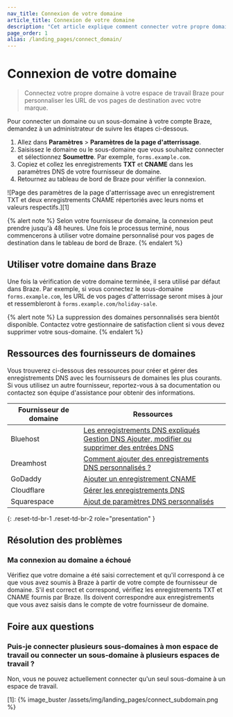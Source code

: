 ```yaml
---
nav_title: Connexion de votre domaine
article_title: Connexion de votre domaine
description: "Cet article explique comment connecter votre propre domaine personnalisé aux pages d'atterrissage de Braze."
page_order: 1
alias: /landing_pages/connect_domain/
---
```


# Connexion de votre domaine

> Connectez votre propre domaine à votre espace de travail Braze pour personnaliser les URL de vos pages de destination avec votre marque.

Pour connecter un domaine ou un sous-domaine à votre compte Braze, demandez à un administrateur de suivre les étapes ci-dessous.

1. Allez dans **Paramètres** > **Paramètres de la page d'atterrissage**.
2. Saisissez le domaine ou le sous-domaine que vous souhaitez connecter et sélectionnez **Soumettre**. Par exemple, `forms.example.com`.
3. Copiez et collez les enregistrements **TXT** et **CNAME** dans les paramètres DNS de votre fournisseur de domaine.
4. Retournez au tableau de bord de Braze pour vérifier la connexion.

![Page des paramètres de la page d'atterrissage avec un enregistrement TXT et deux enregistrements CNAME répertoriés avec leurs noms et valeurs respectifs.][1]

{% alert note %}
Selon votre fournisseur de domaine, la connexion peut prendre jusqu'à 48 heures. Une fois le processus terminé, nous commencerons à utiliser votre domaine personnalisé pour vos pages de destination dans le tableau de bord de Braze.
{% endalert %}

## Utiliser votre domaine dans Braze

Une fois la vérification de votre domaine terminée, il sera utilisé par défaut dans Braze. Par exemple, si vous connectez le sous-domaine `forms.example.com`, les URL de vos pages d'atterrissage seront mises à jour et ressembleront à `forms.example.com/holiday-sale`.

{% alert note %}
La suppression des domaines personnalisés sera bientôt disponible. Contactez votre gestionnaire de satisfaction client si vous devez supprimer votre sous-domaine.
{% endalert %}

## Ressources des fournisseurs de domaines

Vous trouverez ci-dessous des ressources pour créer et gérer des enregistrements DNS avec les fournisseurs de domaines les plus courants. Si vous utilisez un autre fournisseur, reportez-vous à sa documentation ou contactez son équipe d'assistance pour obtenir des informations.

| Fournisseur de domaine | Ressources |
| --- | --- |
| Bluehost | [Les enregistrements DNS expliqués](https://my.bluehost.com/hosting/help/508)<br> [Gestion DNS Ajouter, modifier ou supprimer des entrées DNS](https://my.bluehost.com/hosting/help/559) |
| Dreamhost | [Comment ajouter des enregistrements DNS personnalisés ?](https://help.dreamhost.com/hc/en-us/articles/360035516812) |
| GoDaddy | [Ajouter un enregistrement CNAME](https://www.godaddy.com/help/add-a-cname-record-19236?) |
| Cloudflare | [Gérer les enregistrements DNS](https://developers.cloudflare.com/dns/manage-dns-records/how-to/create-dns-records/) |
| Squarespace | [Ajout de paramètres DNS personnalisés](https://support.squarespace.com/hc/en-us/articles/360002101888-Adding-custom-DNS-records-to-your-Squarespace-managed-domain) |

{: .reset-td-br-1 .reset-td-br-2 role="presentation" }

## Résolution des problèmes 

### Ma connexion au domaine a échoué

Vérifiez que votre domaine a été saisi correctement et qu'il correspond à ce que vous avez soumis à Braze à partir de votre compte de fournisseur de domaine. S'il est correct et correspond, vérifiez les enregistrements TXT et CNAME fournis par Braze. Ils doivent correspondre aux enregistrements que vous avez saisis dans le compte de votre fournisseur de domaine.

## Foire aux questions

### Puis-je connecter plusieurs sous-domaines à mon espace de travail ou connecter un sous-domaine à plusieurs espaces de travail ?

Non, vous ne pouvez actuellement connecter qu'un seul sous-domaine à un espace de travail.

[1]: {% image_buster /assets/img/landing_pages/connect_subdomain.png %}
